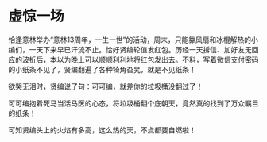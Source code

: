 # 虚惊一场

恰逢意林举办“意林13周年，一生一世”的活动，周末，只能靠风扇和冰棍解热的小编们，一天下来早已汗流不止。恰好贤编轮值发红包。历经一天拆信、加好友无回应的波折后，本以为晚上可以顺顺利利地将红包发出去。不料，写着微信支付密码的小纸条不见了，贤编翻遍了各种犄角旮旯，就是不见纸条！ 

欲哭无泪时，贤编说了句：可可编，就差你的垃圾桶没翻过了！ 

可可编抱着死马当活马医的心态，将垃圾桶翻个底朝天，竟然真的找到了万众瞩目的纸条！ 

可知贤编头上的火焰有多高，这么热的天，不点都要自燃啦！